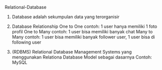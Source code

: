 Relational-Database

1. Database adalah sekumpulan data yang terorganisir

2. Database Relationship
    One to One contoh: 1 user hanya memiliki 1 foto profil
    One to Many contoh: 1 user bisa memiliki banyak chat
    Many to Many contoh: 1 user bisa memiliki banyak follower user, 1 user bisa di following user

3. (RDBMS) Relational Database Management Systems yang menggunakan Relationa Database Model sebagai dasarnya Contoh: MySQL
